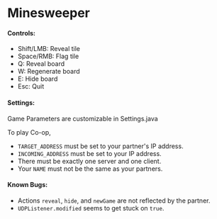 Minesweeper
===

#### Controls:
* Shift/LMB: Reveal tile
* Space/RMB: Flag tile
* Q: Reveal board
* W: Regenerate board
* E: Hide board
* Esc: Quit

#### Settings:
Game Parameters are customizable in Settings.java

To play Co-op,
* `TARGET_ADDRESS` must be set to your partner's IP address.
* `INCOMING_ADDRESS` must be set to your IP address.
* There must be exactly one server and one client.
* Your `NAME` must not be the same as your partners.

#### Known Bugs:
* Actions `reveal`, `hide`, and `newGame` are not reflected by the partner.
* `UDPListener.modified` seems to get stuck on `true`.
